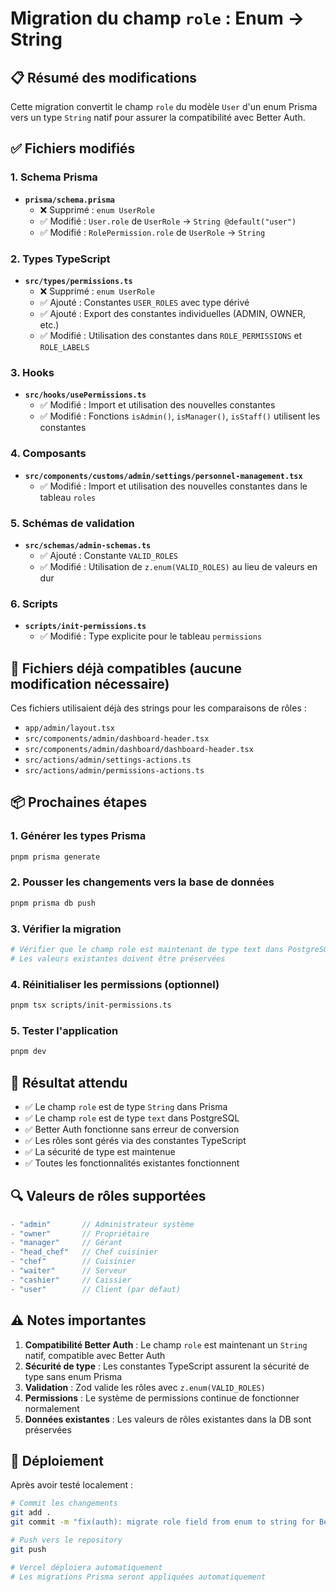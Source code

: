 # Migration du champ `role` : Enum → String

## 📋 Résumé des modifications

Cette migration convertit le champ `role` du modèle `User` d'un enum Prisma vers un type `String` natif pour assurer la compatibilité avec Better Auth.

## ✅ Fichiers modifiés

### 1. Schema Prisma
- **`prisma/schema.prisma`**
  - ❌ Supprimé : `enum UserRole`
  - ✅ Modifié : `User.role` de `UserRole` → `String @default("user")`
  - ✅ Modifié : `RolePermission.role` de `UserRole` → `String`

### 2. Types TypeScript
- **`src/types/permissions.ts`**
  - ❌ Supprimé : `enum UserRole`
  - ✅ Ajouté : Constantes `USER_ROLES` avec type dérivé
  - ✅ Ajouté : Export des constantes individuelles (ADMIN, OWNER, etc.)
  - ✅ Modifié : Utilisation des constantes dans `ROLE_PERMISSIONS` et `ROLE_LABELS`

### 3. Hooks
- **`src/hooks/usePermissions.ts`**
  - ✅ Modifié : Import et utilisation des nouvelles constantes
  - ✅ Modifié : Fonctions `isAdmin()`, `isManager()`, `isStaff()` utilisent les constantes

### 4. Composants
- **`src/components/customs/admin/settings/personnel-management.tsx`**
  - ✅ Modifié : Import et utilisation des nouvelles constantes dans le tableau `roles`

### 5. Schémas de validation
- **`src/schemas/admin-schemas.ts`**
  - ✅ Ajouté : Constante `VALID_ROLES`
  - ✅ Modifié : Utilisation de `z.enum(VALID_ROLES)` au lieu de valeurs en dur

### 6. Scripts
- **`scripts/init-permissions.ts`**
  - ✅ Modifié : Type explicite pour le tableau `permissions`

## 🔧 Fichiers déjà compatibles (aucune modification nécessaire)

Ces fichiers utilisaient déjà des strings pour les comparaisons de rôles :
- `app/admin/layout.tsx`
- `src/components/admin/dashboard-header.tsx`
- `src/components/admin/dashboard/dashboard-header.tsx`
- `src/actions/admin/settings-actions.ts`
- `src/actions/admin/permissions-actions.ts`

## 📦 Prochaines étapes

### 1. Générer les types Prisma
```bash
pnpm prisma generate
```

### 2. Pousser les changements vers la base de données
```bash
pnpm prisma db push
```

### 3. Vérifier la migration
```bash
# Vérifier que le champ role est maintenant de type text dans PostgreSQL
# Les valeurs existantes doivent être préservées
```

### 4. Réinitialiser les permissions (optionnel)
```bash
pnpm tsx scripts/init-permissions.ts
```

### 5. Tester l'application
```bash
pnpm dev
```

## 🎯 Résultat attendu

- ✅ Le champ `role` est de type `String` dans Prisma
- ✅ Le champ `role` est de type `text` dans PostgreSQL
- ✅ Better Auth fonctionne sans erreur de conversion
- ✅ Les rôles sont gérés via des constantes TypeScript
- ✅ La sécurité de type est maintenue
- ✅ Toutes les fonctionnalités existantes fonctionnent

## 🔍 Valeurs de rôles supportées

```typescript
- "admin"       // Administrateur système
- "owner"       // Propriétaire
- "manager"     // Gérant
- "head_chef"   // Chef cuisinier
- "chef"        // Cuisinier
- "waiter"      // Serveur
- "cashier"     // Caissier
- "user"        // Client (par défaut)
```

## ⚠️ Notes importantes

1. **Compatibilité Better Auth** : Le champ `role` est maintenant un `String` natif, compatible avec Better Auth
2. **Sécurité de type** : Les constantes TypeScript assurent la sécurité de type sans enum Prisma
3. **Validation** : Zod valide les rôles avec `z.enum(VALID_ROLES)`
4. **Permissions** : Le système de permissions continue de fonctionner normalement
5. **Données existantes** : Les valeurs de rôles existantes dans la DB sont préservées

## 🚀 Déploiement

Après avoir testé localement :

```bash
# Commit les changements
git add .
git commit -m "fix(auth): migrate role field from enum to string for Better Auth compatibility"

# Push vers le repository
git push

# Vercel déploiera automatiquement
# Les migrations Prisma seront appliquées automatiquement
```
